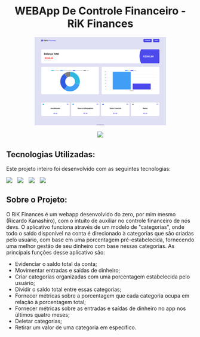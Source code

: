 <h1 align="center">WEBApp De Controle Financeiro - RiK Finances</h1>

<p align="center">
    <img src="./images/RiK Finances Screenshot.png" width="70%">
</p>

<p align="center">
    <a href="https://ricardokanashiro.github.io/RiK-Finances/" target="_blank">
        <img width="350px" src="https://logos-world.net/wp-content/uploads/2020/11/GitHub-Emblem.png" />
    </a>
</p>

## Tecnologias Utilizadas:

<p>Este projeto inteiro foi desenvolvido com as seguintes tecnologias: </p>

<div>
    <img 
        src="https://cdn.jsdelivr.net/gh/devicons/devicon/icons/html5/html5-original.svg" 
        height="50px" 
    >
    <img 
        src="https://cdn.jsdelivr.net/gh/devicons/devicon/icons/sass/sass-original.svg" 
        height="50px"
        style="margin-left: 10px"
    >
    <img 
        src="https://cdn.jsdelivr.net/gh/devicons/devicon/icons/javascript/javascript-original.svg" 
        height="50px"
        style="margin-left: 10px"
    >
    <img 
        src="https://seeklogo.com/images/C/chart-js-logo-BB0E7C3308-seeklogo.com.png" 
        height="50px"
        style="margin-left: 10px"
    >
</div>

## Sobre o Projeto:

<p>O RiK Finances é um webapp desenvolvido do zero, por mim mesmo (Ricardo Kanashiro), com o intuito de auxiliar no controle financeiro de nós devs. O aplicativo funciona através de um modelo de "categorias", onde todo o saldo disponível na conta é direcionado à categorias que são criadas pelo usuário, com base em uma porcentagem pré-estabelecida, fornecendo uma melhor gestão de seu dinheiro com base nessas categorias. As principais funções desse aplicativo são: </p>

<ul>
  <li>Evidenciar o saldo total da conta;</li>
  <li>Movimentar entradas e saídas de dinheiro;</li>
  <li>Criar categorias organizadas com uma porcentagem estabelecida pelo usuário;</li>
  <li>Dividir o saldo total entre essas categorias;</li>
  <li>Fornecer métricas sobre a porcentagem que cada categoria ocupa em relação à porcentagem total;</li>
  <li>Fornecer métricas sobre as entradas e saídas de dinheiro no app nos últimos quatro meses;</li>
  <li>Deletar categorias;</li>
  <li>Retirar um valor de uma categoria em específico.</li>
</ul>
